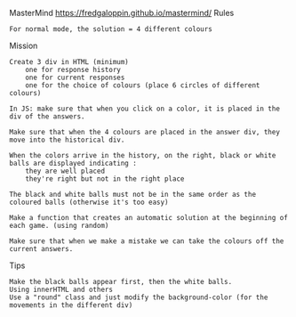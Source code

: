 MasterMind
https://fredgaloppin.github.io/mastermind/
Rules

    For normal mode, the solution = 4 different colours

Mission

    Create 3 div in HTML (minimum)
        one for response history
        one for current responses
        one for the choice of colours (place 6 circles of different colours)

    In JS: make sure that when you click on a color, it is placed in the div of the answers.

    Make sure that when the 4 colours are placed in the answer div, they move into the historical div.

    When the colors arrive in the history, on the right, black or white balls are displayed indicating :
        they are well placed
        they're right but not in the right place

    The black and white balls must not be in the same order as the coloured balls (otherwise it's too easy)

    Make a function that creates an automatic solution at the beginning of each game. (using random)

    Make sure that when we make a mistake we can take the colours off the current answers.

Tips

    Make the black balls appear first, then the white balls.
    Using innerHTML and others
    Use a "round" class and just modify the background-color (for the movements in the different div)
